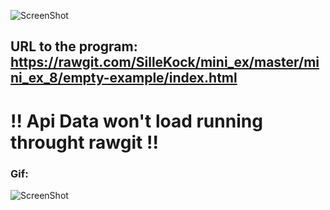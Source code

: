 ![ScreenShot](https://github.com/SilleKock/mini_ex/blob/master/mini_ex_8/Sk%C3%A6rmbillede%202018-04-08%20kl.%2019.44.54.png)

## URL to the program: https://rawgit.com/SilleKock/mini_ex/master/mini_ex_8/empty-example/index.html
# !! Api Data won't load running throught rawgit !!

### Gif:
![ScreenShot](https://media.giphy.com/media/piZ3vqImND986BGXk3/giphy.gif)
